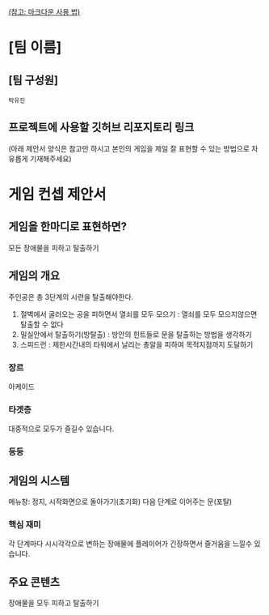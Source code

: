 [(참고: 마크다운 사용 법)](https://gist.github.com/ihoneymon/652be052a0727ad59601)

# [팀 이름]
## [팀 구성원]
	박유진
## 프로젝트에 사용할 깃허브 리포지토리 링크

(아래 제안서 양식은 참고만 하시고 본인의 게임을 제일 잘 표현할 수 있는 방법으로 자유롭게 기재해주세요)
# 게임 컨셉 제안서
## 게임을 한마디로 표현하면?
 모든 장애물을 피하고 탈출하기
## 게임의 개요
 주인공은 총 3단계의 시련을 탈출해야한다.
 1. 절벽에서 굴러오는 공을 피하면서 열쇠를 모두 모으기
    : 열쇠를 모두 모으지않으면 탈출할 수 없다
 2. 밀실안에서 탈출하기(방탈출)
    : 방안의 힌트들로 문을 탈출하는 방법을 생각하기
 3. 스피드런
    : 제한시간내의 타워에서 날리는 총알을 피하여 목적지점까지 도달하기
### 장르
 아케이드
### 타겟층
 대중적으로 모두가 즐길수 있습니다.
### 등등
## 게임의 시스템
  메뉴창: 정지, 시작화면으로 돌아가기(초기화)
  다음 단계로 이어주는 문(포탈)
### 핵심 재미
  각 단계마다 시시각각으로 변하는 장애물에 플레이어가 긴장하면서 즐거움을 느낄수 있습니다.
## 주요 콘텐츠
  장애물을 모두 피하고 탈출하기
